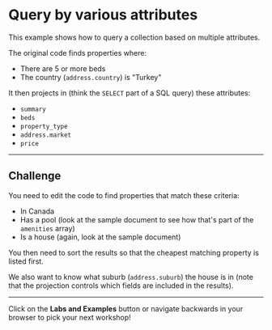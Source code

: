 # Query by various attributes

This example shows how to query a collection based on multiple attributes.

The original code finds properties where:
- There are 5 or more beds
- The country (`address.country`) is "Turkey"

It then projects in (think the `SELECT` part of a SQL query) these attributes:
- `summary`
- `beds`
- `property_type`
- `address.market`
- `price`



---

## Challenge

You need to edit the code to find properties that match these criteria:
- In Canada
- Has a pool (look at the sample document to see how that's part of the `amenities` array)
- Is a house (again, look at the sample document)

You then need to sort the results so that the cheapest matching property is listed first.

We also want to know what suburb (`address.suburb`) the house is in (note that the projection controls which fields are included in the results).

---

Click on the **Labs and Examples** button or navigate backwards in your browser to pick your next workshop!